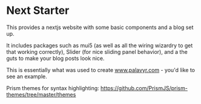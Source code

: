 # Next Starter

This provides a nextjs website with some basic components and a blog set up.

It includes packages such as mui5 (as well as all the wiring wizardry to get that working correctly), Slider (for nice sliding panel behavior), and a the guts to make your blog posts look nice.

This is essentially what was used to create www.palavyr.com - you'd like to see an example.

Prism themes for syntax highlighting:
https://github.com/PrismJS/prism-themes/tree/master/themes

